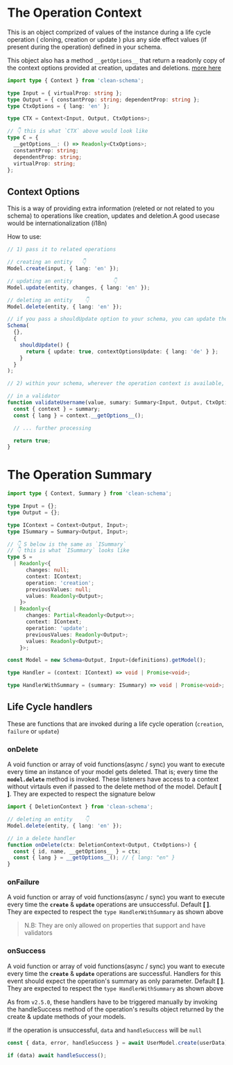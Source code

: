# The Operation Context

This is an object comprized of values of the instance during a life cycle operation ( cloning, creation or update ) plus any side effect values (if present during the operation) defined in your schema.

This object also has a method `__getOptions__` that return a readonly copy of the context options provided at creation, updates and deletions. [more here](#context-options)

```ts
import type { Context } from 'clean-schema';

type Input = { virtualProp: string };
type Output = { constantProp: string; dependentProp: string };
type CtxOptions = { lang: 'en' };

type CTX = Context<Input, Output, CtxOptions>;

// 👇 this is what `CTX` above would look like
type C = {
  __getOptions__: () => Readonly<CtxOptions>;
  constantProp: string;
  dependentProp: string;
  virtualProp: string;
};
```

## Context Options

This is a way of providing extra information (releted or not related to you schema) to operations like creation, updates and deletion.A good usecase would be internationalization (i18n)

How to use:

```ts
// 1) pass it to related operations

// creating an entity   👇
Model.create(input, { lang: 'en' });

// updating an entity             👇
Model.update(entity, changes, { lang: 'en' });

// deleting an entity    👇
Model.delete(entity, { lang: 'en' });

// if you pass a shouldUpdate option to your schema, you can update the contetx's options like below
Schema(
  {},
  {
    shouldUpdate() {
      return { update: true, contextOptionsUpdate: { lang: 'de' } };
    }
  }
);

// 2) within your schema, wherever the operation context is available, you can use the __getOptions__ method of the context to access the options you provided

// in a validator
function validateUsername(value, sumary: Summary<Input, Output, CtxOptions>) {
  const { context } = summary;
  const { lang } = context.__getOptions__();

  // ... further processing

  return true;
}
```

# The Operation Summary

```ts
import type { Context, Summary } from 'clean-schema';

type Input = {};
type Output = {};

type IContext = Context<Output, Input>;
type ISummary = Summary<Output, Input>;

// 👇 S below is the same as `ISummary`
// 👇 this is what `ISummary` looks like
type S =
  | Readonly<{
      changes: null;
      context: IContext;
      operation: 'creation';
      previousValues: null;
      values: Readonly<Output>;
    }>
  | Readonly<{
      changes: Partial<Readonly<Output>>;
      context: IContext;
      operation: 'update';
      previousValues: Readonly<Output>;
      values: Readonly<Output>;
    }>;

const Model = new Schema<Output, Input>(definitions).getModel();

type Handler = (context: IContext) => void | Promise<void>;

type HandlerWithSummary = (summary: ISummary) => void | Promise<void>;
```

## Life Cycle handlers

These are functions that are invoked during a life cycle operation (`creation`, `failure` or `update`)

### onDelete

A void function or array of void functions(async / sync) you want to execute every time an instance of your model gets deleted. That is; every time the **`model.delete`** method is invoked. These listeners have access to a context without virtauls even if passed to the delete method of the model. Default **[ ]**. They are expected to respect the signature below

```ts
import { DeletionContext } from 'clean-schema';

// deleting an entity    👇
Model.delete(entity, { lang: 'en' });

// in a delete handler
function onDelete(ctx: DeletionContext<Output, CtxOptions>) {
  const { id, name, __getOptions__ } = ctx;
  const { lang } = __getOptions__(); // { lang: "en" }
}
```

### onFailure

A void function or array of void functions(async / sync) you want to execute every time the **`create`** & **`update`** operations are unsuccessful. Default **[ ]**. They are expected to respect the `type HandlerWithSummary` as shown above

> N.B: They are only allowed on properties that support and have validators

### onSuccess

A void function or array of void functions(async / sync) you want to execute every time the **`create`** & **`update`** operations are successful. Handlers for this event should expect the operation's summary as only parameter. Default **[ ]**. They are expected to respect the `type HandlerWithSummary` as shown above

As from `v2.5.0`, these handlers have to be triggered manually by invoking the handleSuccess method of the operation's results object returned by the create & update methods of your models.

If the operation is unsuccessful, `data` and `handleSuccess` will be `null`

```js
const { data, error, handleSuccess } = await UserModel.create(userData);

if (data) await handleSuccess();
```
